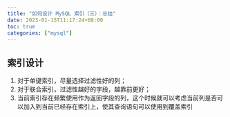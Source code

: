 ```yaml
---
title: "如何设计 MySQL 索引（三）：总结"
date: 2023-01-15T11:17:24+08:00
toc: true
categories: ["mysql"]
---
```


## 索引设计

1. 对于单键索引，尽量选择过滤性好的列；
2. 对于联合索引，过滤性越好的字段，越靠前更好；
3. 当前索引存在频繁使用作为返回字段的列，这个时候就可以考虑当前列是否可以加入到当前已经存在索引上，使其查询语句可以使用到覆盖索引

